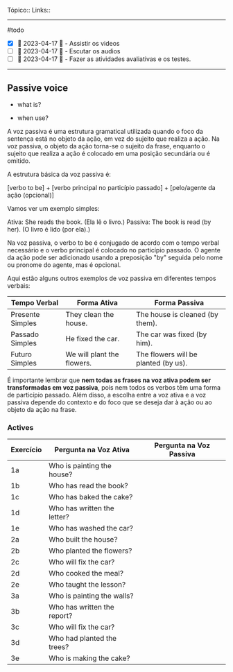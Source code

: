 Tópico::
Links::

---

#todo 
- [x] 📅 2023-04-17 🔼  - Assistir os videos
- [ ]  📅 2023-04-17 🔼  - Escutar os audios
- [ ]  📅 2023-04-17 🔼  - Fazer as atividades avaliativas e os testes.

 ---

## Passive voice

- what is?

- when use?

A voz passiva é uma estrutura gramatical utilizada quando o foco da sentença está no objeto da ação, em vez do sujeito que realiza a ação. Na voz passiva, o objeto da ação torna-se o sujeito da frase, enquanto o sujeito que realiza a ação é colocado em uma posição secundária ou é omitido.

A estrutura básica da voz passiva é:

[verbo to be] + [verbo principal no particípio passado] + [pelo/agente da ação (opcional)]

Vamos ver um exemplo simples:

Ativa: She reads the book. (Ela lê o livro.)
Passiva: The book is read (by her). (O livro é lido (por ela).)

Na voz passiva, o verbo to be é conjugado de acordo com o tempo verbal necessário e o verbo principal é colocado no particípio passado. O agente da ação pode ser adicionado usando a preposição "by" seguida pelo nome ou pronome do agente, mas é opcional.

Aqui estão alguns outros exemplos de voz passiva em diferentes tempos verbais:


| Tempo Verbal | Forma Ativa | Forma Passiva |
|--------------|-------------|---------------|
| Presente Simples | They clean the house. | The house is cleaned (by them). |
| Passado Simples | He fixed the car. | The car was fixed (by him). |
| Futuro Simples | We will plant the flowers. | The flowers will be planted (by us). |


É importante lembrar que **nem todas as frases na voz ativa podem ser transformadas em voz passiva**, pois nem todos os verbos têm uma forma de particípio passado. Além disso, a escolha entre a voz ativa e a voz passiva depende do contexto e do foco que se deseja dar à ação ou ao objeto da ação na frase.

### Actives

| Exercício | Pergunta na Voz Ativa | Pergunta na Voz Passiva |
|-----------|-----------------------|-------------------------|
| 1a        | Who is painting the house? |                       |
| 1b        | Who has read the book? |                           |
| 1c        | Who has baked the cake? |                           |
| 1d        | Who has written the letter? |                       |
| 1e        | Who has washed the car? |                            |
| 2a        | Who built the house? |                               |
| 2b        | Who planted the flowers? |                          |
| 2c        | Who will fix the car? |                              |
| 2d        | Who cooked the meal? |                               |
| 2e        | Who taught the lesson? |                             |
| 3a        | Who is painting the walls? |                        |
| 3b        | Who has written the report? |                       |
| 3c        | Who will fix the car? |                             |
| 3d        | Who had planted the trees? |                         |
| 3e        | Who is making the cake? |                           |

 
